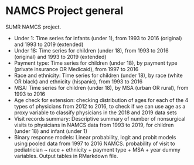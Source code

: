 # NAMCS Project general
 SUMR NAMCS project.
 - Under 1: Time series for infants (under 1), from 1993 to 2016 (original) and 1993 to 2019 (extended)
 - Under 18: Time series for children (under 18), from 1993 to 2016 (original) and 1993 to 2019 (extended)
 - Payment type: Time series for children (under 18), by payment type (private insurance OR Medicaid), from 1997 to 2016
 - Race and ethnicity:  Time series for children (under 18), by race (white OR black) and ethnicity (hispanic), from 1993 to 2016
 - MSA: Time series for children (under 18), by MSA (urban OR rural), from 1993 to 2016
 - Age check for extension: checking distribution of ages for each of the 4 types of physicians from 2012 to 2016, to check if we can use age as a proxy variable to classify physicians in the 2018 and 2019 data sets
 - Visit records summary: Descriptive summary of number of nonsurgical visits to physicians in NAMCS data from 1993 to 2019, for children (under 18) and infant (under 1)
 - Binary response models: Linear probability, logit and probit models using pooled data from 1997 to 2016 NAMCS. probability of visit to pediatrician ~ race + ethnicity + payment type + MSA + year dummy variables. Output tables in RMarkdown file.
